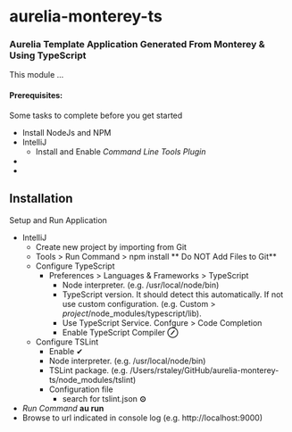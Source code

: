 aurelia-monterey-ts
==========
### Aurelia Template Application Generated From Monterey & Using TypeScript

This module ...


#### Prerequisites:

Some tasks to complete before you get started

  * Install NodeJs and NPM
  * IntelliJ
    * Install and Enable *Command Line Tools Plugin*
  * 
  * 


Installation
------------

Setup and Run Application

  * IntelliJ
    * Create new project by importing from Git
    * Tools > Run Command > npm install ** Do NOT Add Files to Git**
    * Configure TypeScript
      * Preferences > Languages & Frameworks > TypeScript
        * Node interpreter. (e.g. /usr/local/node/bin)
        * TypeScript version.  It should detect this automatically.  If not use custom configuration. (e.g. Custom > *project*/node_modules/typescript/lib).
        * Use TypeScript Service. Confgure > Code Completion
        * Enable TypeScript Compiler  **&#8856;**
    * Configure TSLint
        * Enable &#10004; 
        * Node interpreter. (e.g. /usr/local/node/bin)
        * TSLint package. (e.g. /Users/rstaley/GitHub/aurelia-monterey-ts/node_modules/tslint)
        * Configuration file
          * search for tslint.json **&#8857;**
  * *Run Command* **au run**
  * Browse to url indicated in console log (e.g. http://localhost:9000)
